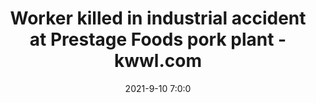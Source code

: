 ---
"title": "Worker killed in industrial accident at Prestage Foods pork plant - kwwl.com"
"date": "2021-9-10 7:0:0"
"feed_name": "GOOGLENEWSINDUSTRIAL"
"feed_website": "https://news.google.com/search?q=industrial%2Bincident&hl=en-US&gl=US&ceid=US:en"
"feed_rss": "https://news.google.com/rss/search?q=industrial%2Bincident&hl=en-US&gl=US&ceid=US:en"
"link": "https://kwwl.com/2021/09/10/worker-killed-in-industrial-accident-at-prestage-foods-pork-plant/"
"file": "_posts/2021-1-1-78fef1d8ddd82bc3e5d4c3c472d073cfa48c7323.md"
"accident": "1"
"drilling": "1"
"dead": "1"
"injured": "0"
"where": "industrial site"
---